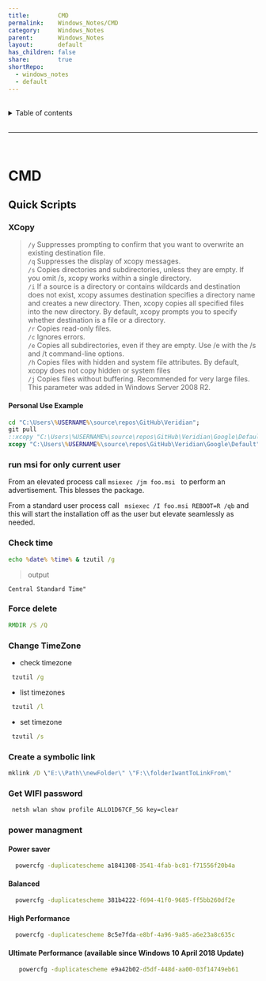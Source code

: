 ```yaml
---
title:        CMD
permalink:    Windows_Notes/CMD
category:     Windows_Notes
parent:       Windows_Notes
layout:       default
has_children: false
share:        true
shortRepo:
  - windows_notes
  - default    
---
```



<br/>    

<details markdown="block">    
<summary>    
Table of contents    
</summary>    
{: .text-delta }    
1. TOC    
{:toc}    
</details>    

<br/>    

***    

<br/>    

# CMD

## Quick Scripts

### XCopy

> ```/y``` Suppresses prompting to confirm that you want to overwrite an existing destination file.    
> ```/q``` Suppresses the display of xcopy messages.    
> ```/s``` Copies directories and subdirectories, unless they are empty.
> If you omit /s, xcopy works within a single directory.    
> ```/i``` If a source is a directory or contains wildcards and destination does not exist, xcopy assumes destination specifies a directory name and creates a new directory.
> Then, xcopy copies all specified files into the new directory.
> By default, xcopy prompts you to specify whether destination is a file or a directory.    
> ```/r``` Copies read-only files.    
> ```/c``` Ignores errors.    
> ```/e``` Copies all subdirectories, even if they are empty.
> Use /e with the /s and /t command-line options.    
> ```/h``` Copies files with hidden and system file attributes.
> By default, xcopy does not copy hidden or system files    
> ```/j``` Copies files without buffering.
> Recommended for very large files.
> This parameter was added in Windows Server 2008 R2.

#### Personal Use Example

```bat
cd "C:\Users\%USERNAME%\source\repos\GitHub\Veridian";    
git pull    
::xcopy "C:\Users\%USERNAME%\source\repos\GitHub\Veridian\Google\Default\*" "C:\Users\%USERNAME%\AppData\Local\Google\Chrome\User Data\Default\"/y /q /s /i /r    
xcopy "C:\Users\%USERNAME%\source\repos\GitHub\Veridian\Google\Default" "C:\Users\%USERNAME%\AppData\Local\Google\Chrome\User Data\Default"/y /q /s /i /r /c /e /j
```

### run msi for only current user

From an elevated process call ```msiexec /jm foo.msi ``` to perform an advertisement. This blesses the package.

From a standard user process call ``` msiexec /I foo.msi REBOOT=R /qb``` and this will start the installation off as the user but elevate seamlessly as needed.

### Check time

```bat
echo %date% %time% & tzutil /g    
```    

> output

```text
Central Standard Time"
```

### Force delete

```bat    
RMDIR /S /Q    
```    

### Change TimeZone

- check timezone

```bat
 tzutil /g
```

- list timezones

```bat
 tzutil /l
```

- set timezone

```bat
 tzutil /s
```

### Create a symbolic link

```bat
mklink /D \"E:\\Path\\newFolder\" \"F:\\folderIwantToLinkFrom\"
```

### Get WIFI password

```bat    
 netsh wlan show profile ALLO1D67CF_5G key=clear    
```     

### power managment

#### Power saver

```bat
  powercfg -duplicatescheme a1841308-3541-4fab-bc81-f71556f20b4a    
```    

#### Balanced

```bat
  powercfg -duplicatescheme 381b4222-f694-41f0-9685-ff5bb260df2e    
```    

#### High Performance

```bat
  powercfg -duplicatescheme 8c5e7fda-e8bf-4a96-9a85-a6e23a8c635c    
```    

#### Ultimate Performance (available since Windows 10 April 2018 Update)

```bat
   powercfg -duplicatescheme e9a42b02-d5df-448d-aa00-03f14749eb61    
```